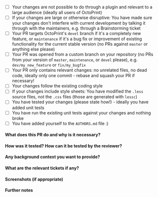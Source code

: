 <!--
Thank you for your interest in contributing to OctoPrint, it's
highly appreciated!

Please make sure you have read the "guidelines for contributing" as
linked just above this form, there's a section on Pull Requests in there
as well which contains important information.

As a summary, please make sure you have ticked all points on this
checklist:
-->

  * [ ] Your changes are not possible to do through a plugin and relevant
    to a large audience (ideally all users of OctoPrint)
  * [ ] If your changes are large or otherwise disruptive: You have
    made sure your changes don't interfere with current development by
    talking it through with the maintainers, e.g. through a
    Brainstorming ticket
  * [ ] Your PR targets OctoPrint's `devel` branch if it's a completely
    new feature, or `maintenance` if it's a bug fix or improvement of
    existing functionality for the current stable version (no PRs
    against `master` or anything else please)
  * [ ] Your PR was opened from a custom branch on your repository
    (no PRs from your version of `master`, `maintenance`, or `devel`
    please), e.g. `dev/my_new_feature` or `fix/my_bugfix`
  * [ ] Your PR only contains relevant changes: no unrelated files,
    no dead code, ideally only one commit - rebase and squash your PR
    if necessary!
  * [ ] Your changes follow the existing coding style
  * [ ] If your changes include style sheets: You have modified the
    `.less` source files, not the `.css` files (those are generated
    with `lessc`)
  * [ ] You have tested your changes (please state how!) - ideally you
    have added unit tests
  * [ ] You have run the existing unit tests against your changes and
    nothing broke
  * [ ] You have added yourself to the `AUTHORS.md` file :)

<!--
Describe your PR further using the template provided below. The more
details the better!
-->

#### What does this PR do and why is it necessary?

#### How was it tested? How can it be tested by the reviewer?

#### Any background context you want to provide?

#### What are the relevant tickets if any?

#### Screenshots (if appropriate)

#### Further notes
